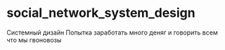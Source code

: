 # social_network_system_design
Системный дизайн
Попытка заработать много деняг и говорить всем что мы гвоновозы
